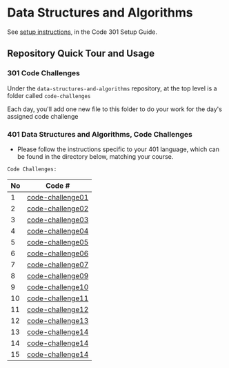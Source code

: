 # Data Structures and Algorithms

See [setup instructions](https://codefellows.github.io/setup-guide/code-301/3-code-challenges), in the Code 301 Setup Guide.

## Repository Quick Tour and Usage

### 301 Code Challenges

Under the `data-structures-and-algorithms` repository, at the top level is a folder called `code-challenges`

Each day, you'll add one new file to this folder to do your work for the day's assigned code challenge

### 401 Data Structures and Algorithms, Code Challenges

- Please follow the instructions specific to your 401 language, which can be found in the directory below, matching your course.



`Code Challenges:`



No|Code #
---|---
1|[code-challenge01](401-code-challenge/array-reverse/Readme.md)
2|[code-challenge02](401-code-challenge/array-insert-shift/Read2.md)
3|[code-challenge03](401-code-challenge/array-binary-search/readarray-binary-search.md)
4|[code-challenge04](401-code-challenge/linked-list/read05.md)
5|[code-challenge05](401-code-challenge/linked-list-insertions/readme.md)
6|[code-challenge06](401-code-challenge/linked-list-kth/readme.md)
7|[code-challenge07](401-code-challenge/linked-list-zip/readme.md)
8|[code-challenge09](401-code-challenge/codeChallinge9/README.md)
9|[code-challenge10](401-code-challenge/stack-and-queue/README.md)
10|[code-challenge11](401-code-challenge/stack-queue-pseudo/readme.md)
11|[code-challenge12](401-code-challenge/stack-queue-pseudo/readme.md)
12|[code-challenge13](401-code-challenge/stack-queue-brackets/read.md)
13|[code-challenge14](401-code-challenge/code14MaxStack/README.md)
14|[code-challenge14](401-code-challenge/tree-max/read.md)
15|[code-challenge14](401-code-challenge/tree-max/read.md)






